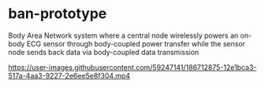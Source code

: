 # ban-prototype
Body Area Network system where a central node wirelessly powers an on-body ECG sensor through body-coupled power transfer while the sensor node sends back data via body-coupled data transmission

https://user-images.githubusercontent.com/59247141/186712875-12e1bca3-517a-4aa3-9227-2e6ee5e8f304.mp4
